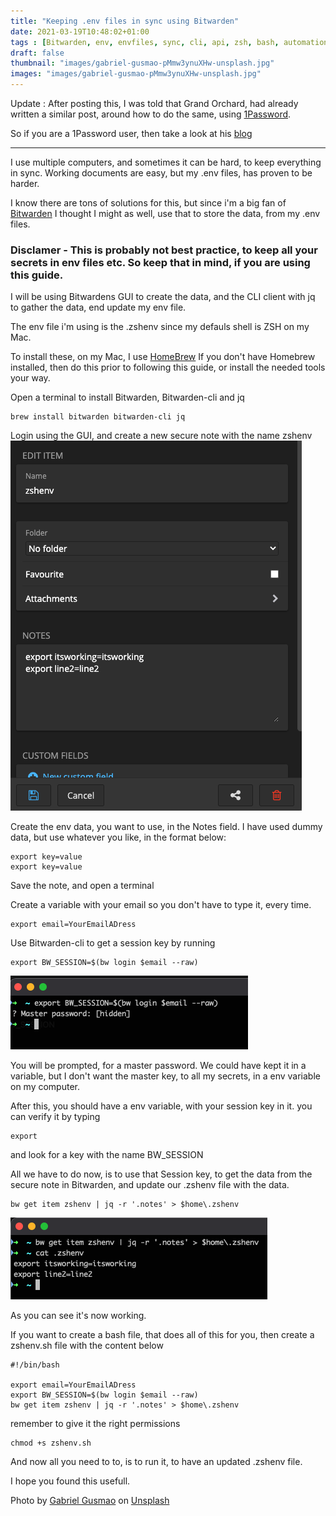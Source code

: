 ```yaml
---
title: "Keeping .env files in sync using Bitwarden"
date: 2021-03-19T10:48:02+01:00
tags : [Bitwarden, env, envfiles, sync, cli, api, zsh, bash, automation, 1password]
draft: false
thumbnail: "images/gabriel-gusmao-pMmw3ynuXHw-unsplash.jpg"
images: "images/gabriel-gusmao-pMmw3ynuXHw-unsplash.jpg"
---
```

Update : After posting this, I was told that Grand Orchard, had already written a similar post, around how to do the same, using [1Password](https://1password.com).

So if you are a 1Password user, then take a look at his [blog](https://grantorchard.com/securing-environment-variables-with-1password/) 
- - -

I use multiple computers, and sometimes it can be hard, to keep everything in sync. Working documents are easy, but my .env files, has proven to be harder.

I know there are tons of solutions for this, but since i'm a big fan of [Bitwarden](https://bitwarden.com) I thought I might as well, use that to store the data, from my .env files.

### Disclamer - This is probably not best practice, to keep all your secrets in env files etc. So keep that in mind, if you are using this guide.

I will be using Bitwardens GUI to create the data, and the CLI client with jq to gather the data, end update my env file.

The env file i'm using is the .zshenv since my defauls shell is ZSH on my Mac.

To install these, on my Mac, I use [HomeBrew](https://brew.sh) 
If you don't have Homebrew installed, then do this prior to following this guide, or install the needed tools your way.

Open a terminal to install Bitwarden, Bitwarden-cli and jq
```
brew install bitwarden bitwarden-cli jq
```
Login using the GUI, and create a new secure note with the name zshenv
![Create Note](images/create_note.png)

Create the env data, you want to use, in the Notes field.
I have used dummy data, but use whatever you like, in the format below:
```
export key=value
export key=value
```
Save the note, and open a terminal 

Create a variable with your email so you don't have to type it, every time.
```
export email=YourEmailADress
```
Use Bitwarden-cli to get a session key by running
```
export BW_SESSION=$(bw login $email --raw)
```
![Login](images/login.png)

You will be prompted, for a master password.
We could have kept it in a variable, but I don't want the master key, to all my secrets, in a env variable on my computer.

After this, you should have a env variable, with your session key in it.
you can verify it by typing
```
export
```
and look for a key with the name BW_SESSION

All we have to do now, is to use that Session key, to get the data from the secure note in Bitwarden, and update our .zshenv file with the data.
```
bw get item zshenv | jq -r '.notes' > $home\.zshenv
```
![working](images/working.png)

As you can see it's now working.


If you want to create a bash file, that does all of this for you, then create a zshenv.sh file with the content below
```
#!/bin/bash

export email=YourEmailADress
export BW_SESSION=$(bw login $email --raw)
bw get item zshenv | jq -r '.notes' > $home\.zshenv
```
remember to give it the right permissions
```
chmod +s zshenv.sh
```
And now all you need to to, is to run it, to have an updated .zshenv file.

I hope you found this usefull.

Photo by <a href="https://unsplash.com/@gcsgpp?utm_source=unsplash&utm_medium=referral&utm_content=creditCopyText">Gabriel Gusmao</a> on <a href="/s/photos/sync?utm_source=unsplash&utm_medium=referral&utm_content=creditCopyText">Unsplash</a>
  